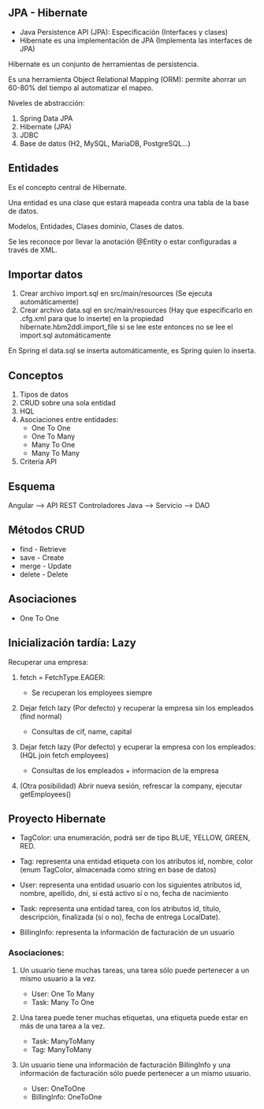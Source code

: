 
## JPA - Hibernate

* Java Persistence API (JPA): Especificación (Interfaces y clases)
* Hibernate es una implementación de JPA (Implementa las interfaces de JPA)

Hibernate es un conjunto de herramientas de persistencia.

Es una herramienta Object Relational Mapping (ORM): permite ahorrar 
un 60-80% del tiempo al automatizar el mapeo.


Niveles de abstracción:

1. Spring Data JPA
2. Hibernate (JPA)
3. JDBC
4. Base de datos (H2, MySQL, MariaDB, PostgreSQL...)


## Entidades

Es el concepto central de Hibernate.

Una entidad es una clase que estará mapeada contra una tabla de la base de datos. 

Modelos, Entidades, Clases dominio, Clases de datos.

Se les reconoce por llevar la anotación @Entity o estar configuradas a través de XML.


## Importar datos

1. Crear archivo import.sql en src/main/resources (Se ejecuta automáticamente)
2. Crear archivo data.sql en src/main/resources (Hay que especificarlo en .cfg.xml para que lo inserte) en la propiedad hibernate.hbm2ddl.import_file si se lee este entonces no se lee el import.sql automáticamente

En Spring el data.sql se inserta automáticamente, es Spring quien lo inserta.


## Conceptos

1. Tipos de datos
2. CRUD sobre una sola entidad
3. HQL
4. Asociaciones entre entidades:
	* One To One
	* One To Many
	* Many To One
	* Many To Many
5. Criteria API


## Esquema

Angular --> API REST Controladores Java --> Servicio --> DAO


## Métodos CRUD

* find - Retrieve
* save - Create
* merge - Update
* delete - Delete

## Asociaciones

* One To One


## Inicialización tardía: Lazy

Recuperar una empresa:

1. fetch = FetchType.EAGER:
	* Se recuperan los employees siempre
	
2. Dejar fetch lazy (Por defecto) y recuperar la empresa sin los empleados (find normal)
	* Consultas de cif, name, capital
	
3. Dejar fetch lazy (Por defecto) y ecuperar la empresa con los empleados: (HQL join fetch employees)
	* Consultas de los empleados + informacion de la empresa
	
4. (Otra posibilidad)  Abrir nueva sesión, refrescar la company, ejecutar getEmployees()



## Proyecto Hibernate


* TagColor: una enumeración, podrá ser de tipo BLUE, YELLOW, GREEN, RED.

* Tag: representa una entidad etiqueta con los atributos id, nombre, color (enum TagColor, almacenada como string en base de datos)

* User: representa una entidad usuario con los siguientes atributos id, nombre,
apellido, dni, si está activo sí o no, fecha de nacimiento

* Task: representa una entidad tarea, con los atributos id, título, descripción,
finalizada (sí o no), fecha de entrega LocalDate).

* BillingInfo: representa la información de facturación de un usuario


### Asociaciones:

1. Un usuario tiene muchas tareas, una tarea sólo puede pertenecer a un mismo
usuario a la vez.
	* User: One To Many
	* Task: Many To One

2. Una tarea puede tener muchas etiquetas, una etiqueta puede estar en más de
una tarea a la vez.
	* Task: ManyToMany
	* Tag: ManyToMany

3. Un usuario tiene una información de facturación BillingInfo y una información
de facturación sólo puede pertenecer a un mismo usuario.
	* User: OneToOne
	* BillingInfo: OneToOne






